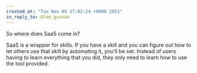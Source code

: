 ```yaml
---
created_at: "Tue Nov 09 17:02:24 +0000 2021"
in_reply_to: @leo_guinan
---
```


So where does SaaS come in?

SaaS is a wrapper for skills. If you have a skill and you can figure out how to let others use that skill by automating it, you'll be set. Instead of users having to learn everything that you did, they only need to learn how to use the tool provided.